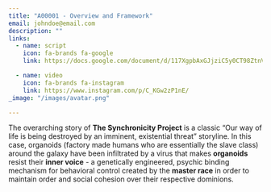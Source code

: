 ```yaml
---
title: "A00001 - Overview and Framework"
email: johndoe@email.com
description: ""
links:
  - name: script
    icon: fa-brands fa-google
    link: https://docs.google.com/document/d/117XgpbAxGJjziC5y0CT98ZtnVZLxN3MQ7futAhaC7X0/edit?usp=share_link

  - name: video
    icon: fa-brands fa-instagram
    link: https://www.instagram.com/p/C_KGw2zP1nE/
_image: "/images/avatar.png"

---
```


The overarching story of **The Synchronicity Project** is a classic “Our way of life is being destroyed by an imminent, existential threat” storyline. In this case, organoids (factory made humans who are essentially the slave class) around the galaxy have been infiltrated by a virus that makes **organoids** resist their **inner voice** - a genetically engineered, psychic binding mechanism for behavioral control created by the **master race** in order to maintain order and social cohesion over their respective dominions.